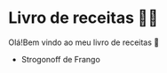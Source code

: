 # Livro de receitas :man_cook:

Olá!Bem vindo ao meu livro de receitas :wave:

- Strogonoff de Frango

